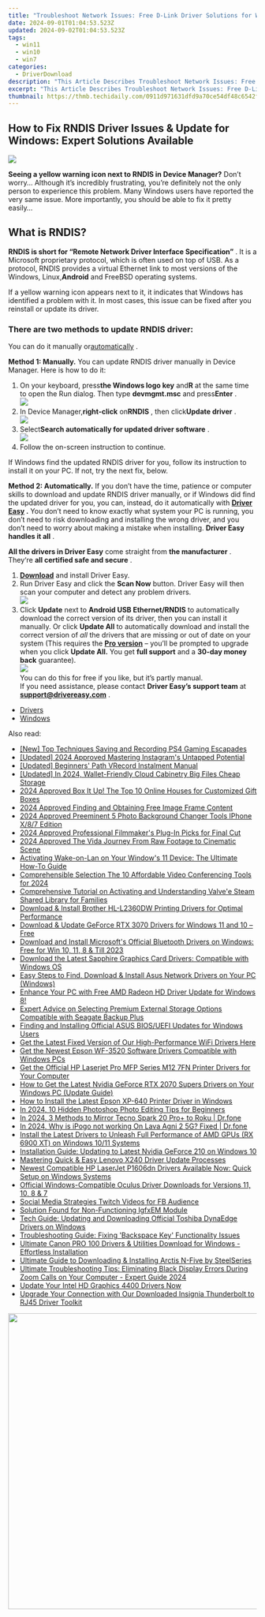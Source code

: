 ```yaml
---
title: "Troubleshoot Network Issues: Free D-Link Driver Solutions for Windows Devices"
date: 2024-09-01T01:04:53.523Z
updated: 2024-09-02T01:04:53.523Z
tags:
  - win11
  - win10
  - win7
categories:
  - DriverDownload
description: "This Article Describes Troubleshoot Network Issues: Free D-Link Driver Solutions for Windows Devices"
excerpt: "This Article Describes Troubleshoot Network Issues: Free D-Link Driver Solutions for Windows Devices"
thumbnail: https://thmb.techidaily.com/0911d971631dfd9a70ce54df48c6542f0fb3a0ed015eda89c92fcb9372e4bb6e.jpg
---
```


## How to Fix RNDIS Driver Issues & Update for Windows: Expert Solutions Available

![](https://images.drivereasy.com/wp-content/uploads/2019/01/Snap920.png)

 **Seeing a yellow warning icon next to RNDIS in Device Manager?** Don’t worry… Although it’s incredibly frustrating, you’re definitely not the only person to experience this problem. Many Windows users have reported the very same issue. More importantly, you should be able to fix it pretty easily…

## What is RNDIS?

 **RNDIS is short for “Remote Network Driver Interface Specification”** . It is a Microsoft proprietary protocol, which is often used on top of USB. As a protocol, RNDIS provides a virtual Ethernet link to most versions of the Windows, Linux,**Android** and FreeBSD operating systems.

 If a yellow warning icon appears next to it, it indicates that Windows has identified a problem with it. In most cases, this issue can be fixed after you reinstall or update its driver.

### **There are two methods to update RNDIS driver:**

 You can do it manually or[automatically](https://tools.techidaily.com/drivereasy/download/) .

**Method 1: Manually.**  You can update RNDIS driver manually in Device Manager. Here is how to do it:

1. On your keyboard, press**the Windows logo key** and**R** at the same time to open the Run dialog. Then type **devmgmt.msc** and press**Enter** .  
![](https://images.drivereasy.com/wp-content/uploads/2019/01/snap000428.png)
2. In Device Manager,**right-click** on**RNDIS** , then click**Update driver** .  
![](https://images.drivereasy.com/wp-content/uploads/2019/01/snap000429.png)
3. Select**Search automatically for updated driver software** .  
![](https://images.drivereasy.com/wp-content/uploads/2019/01/snap000430-1.png)
4. Follow the on-screen instruction to continue.

 If Windows find the updated RNDIS driver for you, follow its instruction to install it on your PC. If not, try the next fix, below.

 **Method 2: Automatically.**  If you don’t have the time, patience or computer skills to download and update RNDIS driver manually, or if Windows did find the updated driver for you, you can, instead, do it automatically with **[Driver Easy](https://tools.techidaily.com/drivereasy/download/) .**  You don’t need to know exactly what system your PC is running, you don’t need to risk downloading and installing the wrong driver, and you don’t need to worry about making a mistake when installing. **Driver Easy handles it all** .

**All the drivers in Driver Easy** come straight from **the manufacturer** . They‘re **all certified safe and secure** .

1. **[Download](https://tools.techidaily.com/drivereasy/download/)**  and install Driver Easy.
2. Run Driver Easy and click the **Scan Now**  button. Driver Easy will then scan your computer and detect any problem drivers.  
![](https://images.drivereasy.com/wp-content/uploads/2019/01/snap000425.png)
3. Click **Update**  next to **Android USB Ethernet/RNDIS** to automatically download the correct version of its driver, then you can install it manually. Or click **Update All**  to automatically download and install the correct version of _all_  the drivers that are missing or out of date on your system (This requires the **[Pro version](https://tools.techidaily.com/drivereasy/download/)**  – you’ll be prompted to upgrade when you click **Update All.** You get **full support**  and a **30-day money back**  guarantee).  
![](https://images.drivereasy.com/wp-content/uploads/2019/01/snap000426-1.png)  
 You can do this for free if you like, but it’s partly manual.  
 If you need assistance, please contact **Driver Easy’s support team** at [**support@drivereasy.com**](https://tools.techidaily.com/drivereasy/download/) .

* [Drivers](https://tools.techidaily.com/drivereasy/download/)
* [Windows](https://tools.techidaily.com/drivereasy/download/)

<ins class="adsbygoogle"
     style="display:block"
     data-ad-format="autorelaxed"
     data-ad-client="ca-pub-7571918770474297"
     data-ad-slot="1223367746"></ins>



<ins class="adsbygoogle"
     style="display:block"
     data-ad-client="ca-pub-7571918770474297"
     data-ad-slot="8358498916"
     data-ad-format="auto"
     data-full-width-responsive="true"></ins>

<span class="atpl-alsoreadstyle">Also read:</span>
<div><ul>
<li><a href="https://desktop-recording.techidaily.com/new-top-techniques-saving-and-recording-ps4-gaming-escapades/"><u>[New] Top Techniques  Saving and Recording PS4 Gaming Escapades</u></a></li>
<li><a href="https://instagram-videos.techidaily.com/updated-2024-approved-mastering-instagrams-untapped-potential/"><u>[Updated] 2024 Approved  Mastering Instagram's Untapped Potential</u></a></li>
<li><a href="https://remote-screen-capture.techidaily.com/updated-beginners-path-vrecord-instalment-manual/"><u>[Updated] Beginners' Path  VRecord Instalment Manual</u></a></li>
<li><a href="https://fox-glue.techidaily.com/updated-in-2024-wallet-friendly-cloud-cabinetry-big-files-cheap-storage/"><u>[Updated] In 2024, Wallet-Friendly Cloud Cabinetry  Big Files Cheap Storage</u></a></li>
<li><a href="https://article-posts.techidaily.com/2024-approved-box-it-up-the-top-10-online-houses-for-customized-gift-boxes/"><u>2024 Approved  Box It Up! The Top 10 Online Houses for Customized Gift Boxes</u></a></li>
<li><a href="https://fox-cloud.techidaily.com/2024-approved-finding-and-obtaining-free-image-frame-content/"><u>2024 Approved  Finding and Obtaining Free Image Frame Content</u></a></li>
<li><a href="https://extra-support.techidaily.com/2024-approved-preeminent-5-photo-background-changer-tools-iphone-x87-edition/"><u>2024 Approved  Preeminent 5 Photo Background Changer Tools  IPhone X/8/7 Edition</u></a></li>
<li><a href="https://article-files.techidaily.com/2024-approved-professional-filmmakers-plug-in-picks-for-final-cut/"><u>2024 Approved  Professional Filmmaker's Plug-In Picks for Final Cut</u></a></li>
<li><a href="https://some-guidance.techidaily.com/2024-approved-the-vida-journey-from-raw-footage-to-cinematic-scene/"><u>2024 Approved  The Vida Journey  From Raw Footage to Cinematic Scene</u></a></li>
<li><a href="https://win-forum.techidaily.com/activating-wake-on-lan-on-your-windows-11-device-the-ultimate-how-to-guide/"><u>Activating Wake-on-Lan on Your Window's 11 Device: The Ultimate How-To Guide</u></a></li>
<li><a href="https://video-screen-grab.techidaily.com/comprehensible-selection-the-10-affordable-video-conferencing-tools-for-2024/"><u>Comprehensible Selection  The 10 Affordable Video Conferencing Tools for 2024</u></a></li>
<li><a href="https://buynow-info.techidaily.com/comprehensive-tutorial-on-activating-and-understanding-valvee-steam-shared-library-for-families/"><u>Comprehensive Tutorial on Activating and Understanding Valve'e Steam Shared Library for Families</u></a></li>
<li><a href="https://driver-download.techidaily.com/download-and-install-brother-hl-l2360dw-printing-drivers-for-optimal-performance/"><u>Download & Install Brother HL-L2360DW Printing Drivers for Optimal Performance</u></a></li>
<li><a href="https://hardware-updates.techidaily.com/download-and-update-geforce-rtx-3070-drivers-for-windows-11-and-10-free/"><u>Download & Update GeForce RTX 3070 Drivers for Windows 11 and 10 – Free</u></a></li>
<li><a href="https://driver-download.techidaily.com/download-and-install-microsofts-official-bluetooth-drivers-on-windows-free-for-win-10-11-8-and-till-2023/"><u>Download and Install Microsoft's Official Bluetooth Drivers on Windows: Free for Win 10, 11, 8 & Till 2023</u></a></li>
<li><a href="https://driver-download.techidaily.com/download-the-latest-sapphire-graphics-card-drivers-compatible-with-windows-os/"><u>Download the Latest Sapphire Graphics Card Drivers: Compatible with Windows OS</u></a></li>
<li><a href="https://driver-download.techidaily.com/easy-steps-to-find-download-and-install-asus-network-drivers-on-your-pc-windows/"><u>Easy Steps to Find, Download & Install Asus Network Drivers on Your PC (Windows)</u></a></li>
<li><a href="https://driver-download.techidaily.com/1722958936987-enhance-your-pc-with-free-amd-radeon-hd-driver-update-for-windows-8/"><u>Enhance Your PC with Free AMD Radeon HD Driver Update for Windows 8!</u></a></li>
<li><a href="https://hardware-help.techidaily.com/expert-advice-on-selecting-premium-external-storage-options-compatible-with-seagate-backup-plus/"><u>Expert Advice on Selecting Premium External Storage Options Compatible with Seagate Backup Plus</u></a></li>
<li><a href="https://driver-download.techidaily.com/finding-and-installing-official-asus-biosuefi-updates-for-windows-users/"><u>Finding and Installing Official ASUS BIOS/UEFI Updates for Windows Users</u></a></li>
<li><a href="https://driver-download.techidaily.com/get-the-latest-fixed-version-of-our-high-performance-wifi-drivers-here/"><u>Get the Latest Fixed Version of Our High-Performance WiFi Drivers Here</u></a></li>
<li><a href="https://driver-download.techidaily.com/get-the-newest-epson-wf-3520-software-drivers-compatible-with-windows-pcs/"><u>Get the Newest Epson WF-3520 Software Drivers Compatible with Windows PCs</u></a></li>
<li><a href="https://driver-download.techidaily.com/get-the-official-hp-laserjet-pro-mfp-series-m12-7fn-printer-drivers-for-your-computer/"><u>Get the Official HP Laserjet Pro MFP Series M12 7FN Printer Drivers for Your Computer</u></a></li>
<li><a href="https://driver-download.techidaily.com/how-to-get-the-latest-nvidia-geforce-rtx-2070-supers-drivers-on-your-windows-pc-update-guide/"><u>How to Get the Latest Nvidia GeForce RTX 2070 Supers Drivers on Your Windows PC (Update Guide)</u></a></li>
<li><a href="https://driver-download.techidaily.com/how-to-install-the-latest-epson-xp-640-printer-driver-in-windows/"><u>How to Install the Latest Epson XP-640 Printer Driver in Windows</u></a></li>
<li><a href="https://extra-approaches.techidaily.com/in-2024-10-hidden-photoshop-photo-editing-tips-for-beginners/"><u>In 2024, 10 Hidden Photoshop Photo Editing Tips for Beginners</u></a></li>
<li><a href="https://screen-mirror.techidaily.com/in-2024-3-methods-to-mirror-tecno-spark-20-proplus-to-roku-drfone-by-drfone-android/"><u>In 2024, 3 Methods to Mirror Tecno Spark 20 Pro+ to Roku | Dr.fone</u></a></li>
<li><a href="https://android-pokemon-go.techidaily.com/in-2024-why-is-ipogo-not-working-on-lava-agni-2-5g-fixed-drfone-by-drfone-virtual-android/"><u>In 2024, Why is iPogo not working On Lava Agni 2 5G? Fixed | Dr.fone</u></a></li>
<li><a href="https://driver-download.techidaily.com/install-the-latest-drivers-to-unleash-full-performance-of-amd-gpus-rx-6900-xt-on-windows-1011-systems/"><u>Install the Latest Drivers to Unleash Full Performance of AMD GPUs (RX 6900 XT) on Windows 10/11 Systems</u></a></li>
<li><a href="https://driver-download.techidaily.com/installation-guide-updating-to-latest-nvidia-geforce-210-on-windows-10/"><u>Installation Guide: Updating to Latest Nvidia GeForce 210 on Windows 10</u></a></li>
<li><a href="https://driver-download.techidaily.com/mastering-quick-and-easy-lenovo-x240-driver-update-processes/"><u>Mastering Quick & Easy Lenovo X240 Driver Update Processes</u></a></li>
<li><a href="https://driver-download.techidaily.com/newest-compatible-hp-laserjet-p1606dn-drivers-available-now-quick-setup-on-windows-systems/"><u>Newest Compatible HP LaserJet P1606dn Drivers Available Now: Quick Setup on Windows Systems</u></a></li>
<li><a href="https://driver-download.techidaily.com/official-windows-compatible-oculus-driver-downloads-for-versions-11-10-8-and-7/"><u>Official Windows-Compatible Oculus Driver Downloads for Versions 11, 10, 8 & 7</u></a></li>
<li><a href="https://facebook-video-files.techidaily.com/social-media-strategies-twitch-videos-for-fb-audience/"><u>Social Media Strategies  Twitch Videos for FB Audience</u></a></li>
<li><a href="https://driver-download.techidaily.com/solution-found-for-non-functioning-igfxem-module/"><u>Solution Found for Non-Functioning IgfxEM Module</u></a></li>
<li><a href="https://driver-download.techidaily.com/tech-guide-updating-and-downloading-official-toshiba-dynaedge-drivers-on-windows/"><u>Tech Guide: Updating and Downloading Official Toshiba DynaEdge Drivers on Windows</u></a></li>
<li><a href="https://common-error.techidaily.com/troubleshooting-guide-fixing-backspace-key-functionality-issues/"><u>Troubleshooting Guide: Fixing 'Backspace Key' Functionality Issues</u></a></li>
<li><a href="https://driver-download.techidaily.com/ultimate-canon-pro-100-drivers-and-utilities-download-for-windows-effortless-installation/"><u>Ultimate Canon PRO 100 Drivers & Utilities Download for Windows - Effortless Installation</u></a></li>
<li><a href="https://driver-download.techidaily.com/ultimate-guide-to-downloading-and-installing-arctis-n-five-by-steelseries/"><u>Ultimate Guide to Downloading & Installing Arctis N-Five by SteelSeries</u></a></li>
<li><a href="https://win-able.techidaily.com/ultimate-troubleshooting-tips-eliminating-black-display-errors-during-zoom-calls-on-your-computer-expert-guide-2024/"><u>Ultimate Troubleshooting Tips: Eliminating Black Display Errors During Zoom Calls on Your Computer - Expert Guide 2024</u></a></li>
<li><a href="https://driver-download.techidaily.com/1722979041123-update-your-intel-hd-graphics-4400-drivers-now/"><u>Update Your Intel HD Graphics 4400 Drivers Now</u></a></li>
<li><a href="https://driver-download.techidaily.com/upgrade-your-connection-with-our-downloaded-insignia-thunderbolt-to-rj45-driver-toolkit/"><u>Upgrade Your Connection with Our Downloaded Insignia Thunderbolt to RJ45 Driver Toolkit</u></a></li>
</ul></div>

<!-- affiliate ads begin -->
<a href="https://appsumo.8odi.net/c/5597632/2082535/7443" target="_top" id="2082535"><img src="//a.impactradius-go.com/display-ad/7443-2082535" border="0" alt="" width="1200" height="600"/></a><img height="0" width="0" src="https://appsumo.8odi.net/i/5597632/2082535/7443" style="position:absolute;visibility:hidden;" border="0" />
<!-- affiliate ads end -->